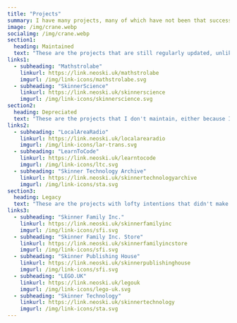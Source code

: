 ```yaml
---
title: "Projects"
summary: I have many projects, many of which have not been that successful...
image: /img/crane.webp
socialimg: /img/crane.webp
section1:
  heading: Maintained
  text: "These are the projects that are still regularly updated, unlike others..."
links1:
  - subheading: "Mathstrolabe"
    linkurl: https://link.neoski.uk/mathstrolabe
    imgurl: /img/link-icons/mathstrolabe.svg
  - subheading: "SkinnerScience"
    linkurl: https://link.neoski.uk/skinnerscience
    imgurl: /img/link-icons/skinnerscience.svg
section2:
  heading: Depreciated
  text: "These are the projects that I don't maintain, either because I've given up or, yeah, I've given up..."
links2:
  - subheading: "LocalAreaRadio"
    linkurl: https://link.neoski.uk/localarearadio
    imgurl: /img/link-icons/lar-trans.svg
  - subheading: "LearnToCode"
    linkurl: https://link.neoski.uk/learntocode
    imgurl: /img/link-icons/ltc.svg
  - subheading: "Skinner Technology Archive"
    linkurl: https://link.neoski.uk/skinnertechnologyarchive
    imgurl: /img/link-icons/sta.svg
section3:
  heading: Legacy
  text: "These are the projects with lofty intentions that didn't make it through the bumpy alpha process. Some of them were intended as businesses offering services, which are of course unavailable. Overall, these are market flops and diabolical messes by the looks of it."
links3:
  - subheading: "Skinner Family Inc."
    linkurl: https://link.neoski.uk/skinnerfamilyinc
    imgurl: /img/link-icons/sfi.svg
  - subheading: "Skinner Family Inc. Store"
    linkurl: https://link.neoski.uk/skinnerfamilyincstore
    imgurl: /img/link-icons/sfi.svg
  - subheading: "Skinner Publishing House"
    linkurl: https://link.neoski.uk/skinnerpublishinghouse
    imgurl: /img/link-icons/sfi.svg
  - subheading: "LEGO.UK"
    linkurl: https://link.neoski.uk/legouk
    imgurl: /img/link-icons/lego-uk.svg
  - subheading: "Skinner Technology"
    linkurl: https://link.neoski.uk/skinnertechnology
    imgurl: /img/link-icons/sta.svg
---
```


